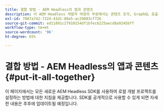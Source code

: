 ```yaml
---
title: 결합 방법 - AEM Headless의 앱과 콘텐츠
description: 이 AEM Headless 개발자 여정의 부분에서는 콘텐츠 조각, GraphQL 호출, REST API 호출 및 애플리케이션 등 AEM 프로젝트를 가져와 실행을 준비하는 방법에 대해 알아봅니다.
exl-id: 7087a742-732d-41d1-88a5-ac29083cf726
source-git-commit: ed11891c27910154df1bfec6225aecd8a9245bff
workflow-type: tm+mt
source-wordcount: '96'
ht-degree: 65%

---
```


# 결합 방법 - AEM Headless의 앱과 콘텐츠 {#put-it-all-together}

이 페이지에서는 모든 새로운 AEM Headless SDK를 사용하여 로컬 개발 프로젝트를 설정하는 방법에 대한 지침을 제공합니다. SDK를 공개적으로 사용할 수 있게 되면 자세한 내용은 추후에 업데이트될 예정입니다.
